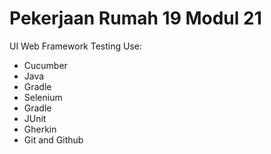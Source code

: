 # Pekerjaan Rumah 19 Modul 21
UI Web Framework Testing Use:
- Cucumber
- Java
- Gradle
- Selenium
- Gradle
- JUnit
- Gherkin
- Git and Github
